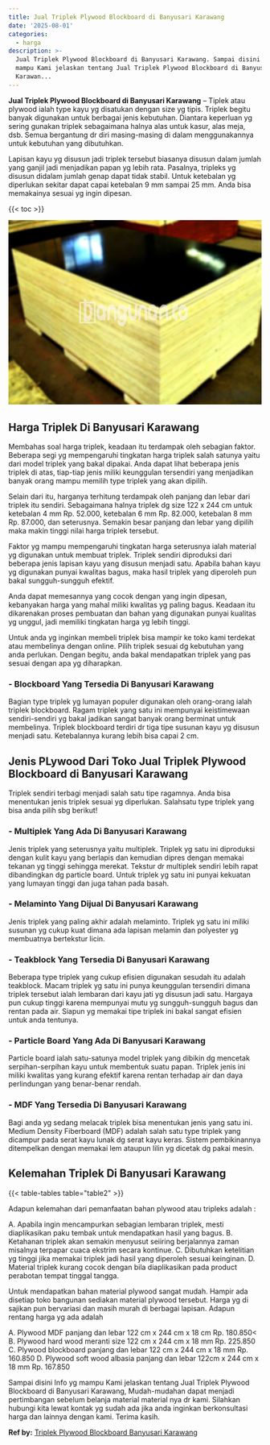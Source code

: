 ```yaml
---
title: Jual Triplek Plywood Blockboard di Banyusari Karawang
date: '2025-08-01'
categories:
  - harga
description: >-
  Jual Triplek Plywood Blockboard di Banyusari Karawang. Sampai disini Info yg
  mampu Kami jelaskan tentang Jual Triplek Plywood Blockboard di Banyusari
  Karawan...
---
```


**Jual Triplek Plywood Blockboard di Banyusari Karawang** – Tiplek atau plywood ialah type kayu yg disatukan dengan size yg tipis. Triplek begitu banyak digunakan untuk berbagai jenis kebutuhan. Diantara keperluan yg sering gunakan triplek sebagaimana halnya alas untuk kasur, alas meja, dsb. Semua bergantung dr diri masing-masing di dalam menggunakannya untuk kebutuhan yang dibutuhkan.

Lapisan kayu yg disusun jadi triplek tersebut biasanya disusun dalam jumlah yang ganjil jadi menjadikan papan yg lebih rata. Pasalnya, tripleks yg disusun didalam jumlah genap dapat tidak stabil. Untuk ketebalan yg diperlukan sekitar dapat capai ketebalan 9 mm sampai 25 mm. Anda bisa memakainya sesuai yg ingin dipesan.

{{< toc >}}

![Jual Triplek Plywood Blockboard di Banyusari Karawang](/images/jual-triplek-murah-14.png)

## Harga Triplek Di Banyusari Karawang

Membahas soal harga triplek, keadaan itu terdampak oleh sebagian faktor. Beberapa segi yg mempengaruhi tingkatan harga triplek salah satunya yaitu dari model triplek yang bakal dipakai. Anda dapat lihat beberapa jenis triplek di atas, tiap-tiap jenis miliki keunggulan tersendiri yang menjadikan banyak orang mampu memilih type triplek yang akan dipilih.

Selain dari itu, harganya terhitung terdampak oleh panjang dan lebar dari triplek itu sendiri. Sebagaimana halnya triplek dg size 122 x 244 cm untuk ketebalan 4 mm Rp. 52.000, ketebalan 6 mm Rp. 82.000, ketebalan 8 mm Rp. 87.000, dan seterusnya. Semakin besar panjang dan lebar yang dipilih maka makin tinggi nilai harga triplek tersebut.

Faktor yg mampu mempengaruhi tingkatan harga seterusnya ialah material yg digunakan untuk membuat triplek. Triplek sendiri diproduksi dari beberapa jenis lapisan kayu yang disusun menjadi satu. Apabila bahan kayu yg digunakan punyai kwalitas bagus, maka hasil triplek yang diperoleh pun bakal sungguh-sungguh efektif.

Anda dapat memesannya yang cocok dengan yang ingin dipesan, kebanyakan harga yang mahal miliki kwalitas yg paling bagus. Keadaan itu dikarenakan proses pembuatan dan bahan yang digunakan punyai kualitas yg unggul, jadi memiliki tingkatan harga yg lebih tinggi.

Untuk anda yg inginkan membeli triplek bisa mampir ke toko kami terdekat atau membelinya dengan online. Pilih triplek sesuai dg kebutuhan yang anda perlukan. Dengan begitu, anda bakal mendapatkan triplek yang pas sesuai dengan apa yg diharapkan.

### \- Blockboard Yang Tersedia Di Banyusari Karawang

Bagian type triplek yg lumayan populer digunakan oleh orang-orang ialah triplek blockboard. Ragam triplek yang satu ini mempunyai keistimewaan sendiri-sendiri yg bakal jadikan sangat banyak orang berminat untuk membelinya. Triplek blockboard terdiri dr tiga tipe susunan kayu yg disusun menjadi satu. Ketebalannya kurang lebih bisa capai 2 cm.

## Jenis PLywood Dari Toko Jual Triplek Plywood Blockboard di Banyusari Karawang

Triplek sendiri terbagi menjadi salah satu tipe ragamnya. Anda bisa menentukan jenis triplek sesuai yg diperlukan. Salahsatu type triplek yang bisa anda pilih sbg berikut!

### \- Multiplek Yang Ada Di Banyusari Karawang

Jenis triplek yang seterusnya yaitu multiplek. Triplek yg satu ini diproduksi dengan kulit kayu yang berlapis dan kemudian dipres dengan memakai tekanan yg tinggi sehingga merekat. Tekstur dr multiplek sendiri lebih rapat dibandingkan dg particle board. Untuk triplek yg satu ini punyai kekuatan yang lumayan tinggi dan juga tahan pada basah.

### \- Melaminto Yang Dijual Di Banyusari Karawang

Jenis triplek yang paling akhir adalah melaminto. Triplek yg satu ini miliki susunan yg cukup kuat dimana ada lapisan melamin dan polyester yg membuatnya bertekstur licin.

### \- Teakblock Yang Tersedia Di Banyusari Karawang

Beberapa type triplek yang cukup efisien digunakan sesudah itu adalah teakblock. Macam triplek yg satu ini punya keunggulan tersendiri dimana triplek tersebut ialah lembaran dari kayu jati yg disusun jadi satu. Hargaya pun cukup tinggi karena mempunyai mutu yg sungguh-sungguh bagus dan rentan pada air. Siapun yg memakai tipe triplek ini bakal sangat efisien untuk anda tentunya.

### \- Particle Board Yang Ada Di Banyusari Karawang

Particle board ialah satu-satunya model triplek yang dibikin dg mencetak serpihan-serpihan kayu untuk membentuk suatu papan. Triplek jenis ini miliki kwalitas yang kurang efektif karena rentan terhadap air dan daya perlindungan yang benar-benar rendah.

### \- MDF Yang Tersedia Di Banyusari Karawang

Bagi anda yg sedang melacak triplek bisa menentukan jenis yang satu ini. Medium Density Fiberboard (MDF) adalah salah satu type triplek yang dicampur pada serat kayu lunak dg serat kayu keras. Sistem pembikinannya ditempelkan dengan memakai lem ataupun lilin yg dicetak dg pakai mesin.

## Kelemahan Triplek Di Banyusari Karawang

{{< table-tables table="table2" >}}

Adapun kelemahan dari pemanfaatan bahan plywood atau tripleks adalah :

A. Apabila ingin mencampurkan sebagian lembaran triplek, mesti diaplikasikan paku tembak untuk mendapatkan hasil yang bagus. B. Ketahanan triplek akan semakin menyusut seiiring berjalannya zaman misalnya terpapar cuaca ekstrim secara kontinue. C. Dibutuhkan ketelitian yg tinggi jika memakai triplek jadi hasil yang diperoleh sesuai keinginan. D. Material triplek kurang cocok dengan bila diaplikasikan pada product perabotan tempat tinggal tangga.

Untuk mendapatkan bahan material plywood sangat mudah. Hampir ada disetiap toko bangunan sediakan material plywood tersebut. Harga yg di sajikan pun bervariasi dan masih murah di berbagai lapisan. Adapun rentang harga yg ada adalah

A. Plywood MDF panjang dan lebar 122 cm x 244 cm x 18 cm Rp. 180.850< B. Plywood hard wood meranti size 122 cm x 244 cm x 18 mm Rp. 225.850 C. Plywood blockboard panjang dan lebar 122 cm x 244 cm x 18 mm Rp. 160.850 D. Plywood soft wood albasia panjang dan lebar 122cm x 244 cm x 18 mm Rp. 167.850

Sampai disini Info yg mampu Kami jelaskan tentang Jual Triplek Plywood Blockboard di Banyusari Karawang, Mudah-mudahan dapat menjadi pertimbangan sebelum belanja material material nya dr kami. Silahkan hubungi kita lewat kontak yg sudah ada jika anda inginkan berkonsultasi harga dan lainnya dengan kami. Terima kasih.

**Ref by:** [Triplek Plywood Blockboard Banyusari Karawang](https://id.wikipedia.org/wiki/Triplek)
